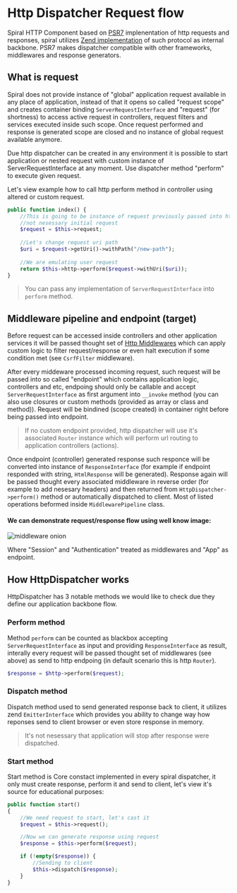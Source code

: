 # Http Dispatcher Request flow
Spiral HTTP Component based on [PSR7](http://www.php-fig.org/psr/psr-7/) implenentation of http requests and responses, spiral utilizes [Zend implementation](https://github.com/zendframework/zend-diactoros) of such protocol as internal backbone. PSR7 makes dispatcher compatible with other frameworks,
middlewares and response generators.

## What is request
Spiral does not provide instance of "global" application request available in any place of application, instead of that it opens so called "request scope" and 
creates container binding `ServerRequestInterface` and "request" (for shortness) to access active request in controllers, request filters and services executed inside such scope. Once request performed and response is generated scope are closed and no instance of global request available anymore.

Due http dispatcher can be created in any environment it is possible to start application or nested request with custom instance of ServerRequestInterface at any
moment. Use dispatcher method "perform" to execute given request.

Let's view example how to call http perform method in controller using altered or custom request.
```php
public function index() {
    //This is going to be instance of request previously passed into http dispatcher method, 
    //not nesessary initial request
    $request = $this->request;
    
    //Let's change request uri path
    $uri = $request->getUri()->withPath("/new-path"); 
    
    //We are emulating user request 
    return $this->http->perform($request->withUri($uri));
}
```

> You can pass any implementation of `ServerRequestInterface` into `perform` method.

## Middleware pipeline and endpoint (target)
Before request can be accessed inside controllers and other application services it will be passed thought set of [Http Middlewares](middlewares.md) which can apply custom logic to filter request/response or even halt execution if some condition met (see `CsrfFilter` middleware).

After every middeware processed incoming request, such request will be passed into so called "endpoint" which contains application logic, controllers and etc, endpoing should only be callable and accept `ServerRequestInterface` as first argument into `__invoke` method  (you can also use closures or custom methods (provided as array or class and method)). Request will be bindined (scope created) in container right before being passed into endpoint.

> If no custom endpoint provided, http dispatcher will use it's associated `Router` instance which will perform url routing to application controllers (actions).

Once endpoint (controller) generated response such responce will be converted into instance of `ResponseInterface` (for example if endpoint responded with string, `HtmlResponse` will be generated). Response again will be passed thought every associated middleware in reverse order (for example to add nesesary headers) and then returned from `HttpDispatcher->perform()` method or automatically dispatched to client. Most of listed operations beformed inside `MiddlewarePipeline` class.

#### We can demonstrate request/response flow using well know image:
![middleware onion](http://stackphp.com/img/onion.png)

Where "Session" and "Authentication" treated as middlewares and "App" as endpoint.

## How HttpDispatcher works
HttpDispatcher has 3 notable methods we would like to check due they define our application backbone flow.

### Perform method
Method `perform` can be counted as blackbox accepting `ServerRequestInterface` as input and providing `ResponseInterface` as result, interally every request will be
passed thought set of middlewares (see above) as send to http endpoing (in default scenario this is http `Router`).

```php
$response = $http->perform($request);
```

### Dispatch method
Dispatch method used to send generated response back to client, it utilizes zend `EmitterInterface` which provides you ability to change way how reponses send to 
client browser or even store response in memory.

> It's not nesessary that application will stop after response were dispatched.

### Start method
Start method is Core constact implemented in every spiral dispatcher, it only must create response, perform it and send to client, let's view it's source for educational
purposes:
```php
public function start()
{
    //We need request to start, let's cast it
    $request = $this->request();

    //Now we can generate response using request
    $response = $this->perform($request);

    if (!empty($response)) {
        //Sending to client
        $this->dispatch($response);
    }
}
```
